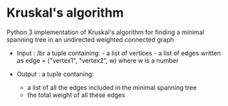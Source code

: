 # Kruskal's algorithm
Python 3 implementation of Kruskal's algorithm for finding a minimal spanning tree in an undirected weighted connected graph

* Input : /br
  a tuple containing: 
      - a list of vertices
      - a list of edges written as edge = ("vertex1", "vertex2", w) where w is a number
    
* Output :
a tuple contaning:
    - a list of all the edges included in the minimal spanning tree
    - the total weight of all these edges
